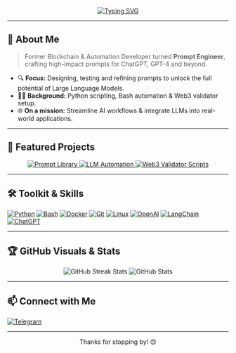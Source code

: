 <!--
  Welcome Badge & Banner
-->
<p align="center">
  <a href="https://github.com/Mozgiii9">
    <img src="https://readme-typing-svg.herokuapp.com?font=Fira+Code&size=24&duration=3000&pause=500&color=00FF97&center=true&vCenter=true&width=680&lines=Hi+there+%F0%9F%91%8B+I'm+M0zgiii+-+Prompt+Engineer;AI+Enthusiast;Web3+Automator" alt="Typing SVG" />
  </a>
</p>

---

## 🧠 About Me

> Former Blockchain & Automation Developer turned **Prompt Engineer**, crafting high-impact prompts for ChatGPT, GPT-4 and beyond.

- 🔍 **Focus:** Designing, testing and refining prompts to unlock the full potential of Large Language Models.
- 👨‍💻 **Background:** Python scripting, Bash automation & Web3 validator setup.
- 🌐 **On a mission:** Streamline AI workflows & integrate LLMs into real-world applications.

---

## 🔭 Featured Projects

<p align="center">
  <a href="https://github.com/Mozgiii9/prompt-library">
    <img src="https://github-readme-stats.vercel.app/api/pin/?username=Mozgiii9&repo=prompt-library&theme=radical" alt="Prompt Library" />
  </a>
  <a href="https://github.com/Mozgiii9/llm-automation">
    <img src="https://github-readme-stats.vercel.app/api/pin/?username=Mozgiii9&repo=llm-automation&theme=radical" alt="LLM Automation" />
  </a>
  <a href="https://github.com/Mozgiii9/web3-validator-scripts">
    <img src="https://github-readme-stats.vercel.app/api/pin/?username=Mozgiii9&repo=web3-validator-scripts&theme=radical" alt="Web3 Validator Scripts" />
  </a>
</p>

---

## 🛠️ Toolkit & Skills

<p align="left">
  <a href="https://www.python.org"><img src="https://img.shields.io/badge/-Python-3776AB?style=flat-square&logo=python&logoColor=white" alt="Python" /></a>
  <a href="https://www.gnu.org/software/bash/"><img src="https://img.shields.io/badge/-Bash-4EAA25?style=flat-square&logo=gnu-bash&logoColor=white" alt="Bash" /></a>
  <a href="https://www.docker.com/"><img src="https://img.shields.io/badge/-Docker-2496ED?style=flat-square&logo=docker&logoColor=white" alt="Docker" /></a>
  <a href="https://github.com/"><img src="https://img.shields.io/badge/-Git-F05032?style=flat-square&logo=git&logoColor=white" alt="Git" /></a>
  <a href="https://www.linux.org/"><img src="https://img.shields.io/badge/-Linux-FCC624?style=flat-square&logo=linux&logoColor=black" alt="Linux" /></a>
  <a href="https://openai.com/"><img src="https://img.shields.io/badge/-OpenAI-412991?style=flat-square&logo=openai&logoColor=white" alt="OpenAI" /></a>
  <a href="https://python.langchain.com/"><img src="https://img.shields.io/badge/-LangChain-3E2EFF?style=flat-square&logo=langchain&logoColor=white" alt="LangChain" /></a>
  <a href="https://chat.openai.com/"><img src="https://img.shields.io/badge/-ChatGPT-00FF97?style=flat-square&logo=chatgpt&logoColor=white" alt="ChatGPT" /></a>
</p>

---

## 🏆 GitHub Visuals & Stats

<p align="center">
  <img src="https://github-readme-streak-stats.herokuapp.com?user=Mozgiii9&theme=radical" alt="GitHub Streak Stats" />
  <img src="https://github-readme-stats.vercel.app/api?username=Mozgiii9&show_icons=true&theme=radical" alt="GitHub Stats" />
</p>


---

## 📫 Connect with Me

<p align="left">
  <a href="https://t.me/M0zgiii"><img src="https://img.shields.io/badge/-Telegram-26A5E4?style=flat-square&logo=telegram&logoColor=white" alt="Telegram" /></a>
</p>

---

<p align="center">
  Thanks for stopping by! 😊
</p>
